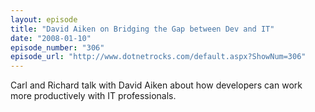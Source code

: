 ```yaml
---
layout: episode
title: "David Aiken on Bridging the Gap between Dev and IT"
date: "2008-01-10"
episode_number: "306"
episode_url: "http://www.dotnetrocks.com/default.aspx?ShowNum=306"
---
```


Carl and Richard talk with David Aiken about how developers can work more productively with IT professionals.
